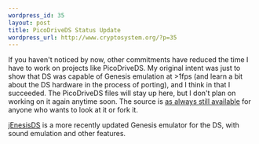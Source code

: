 ```yaml
--- 
wordpress_id: 35
layout: post
title: PicoDriveDS Status Update
wordpress_url: http://www.cryptosystem.org/?p=35
---
```

If you haven't noticed by now, other commitments have reduced the time I have to work on projects like PicoDriveDS. My original intent was just to show that DS was capable of Genesis emulation at >1fps (and learn a bit about the DS hardware in the process of porting), and I think in that I succeeded. The PicoDriveDS files will stay up here, but I don't plan on working on it again anytime soon. The source is [as always still available](https://picodriveds.bountysource.com/) for anyone who wants to look at it or fork it.

[jEnesisDS](http://www.workingdesign.de/projects/jenesisds.php) is a more recently updated Genesis emulator for the DS, with sound emulation and other features. 
